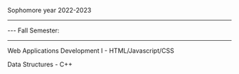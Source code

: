 Sophomore year 2022-2023
_________________________

--- Fall Semester:

_________________________


Web Applications Development I - HTML/Javascript/CSS

Data Structures - C++
